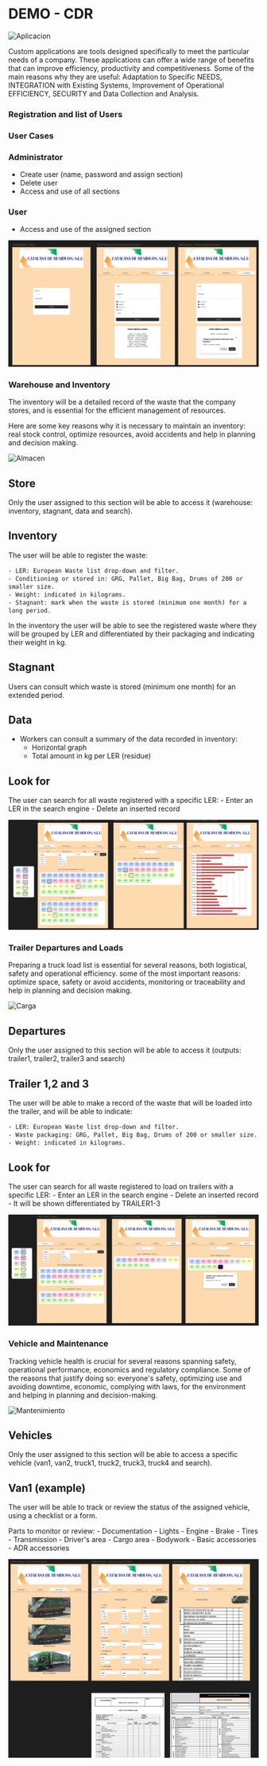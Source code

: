 # DEMO - CDR

![Aplicacion](https://media4.giphy.com/media/Zu9Dt0nOVYWTiQcvV6/giphy.webp?cid=ecf05e475j58b42vamctteexwavgy2o6np19ih5fmv5oeggd&ep=v1_gifs_search&rid=giphy.webp&ct=g)

Custom applications are tools designed specifically to meet the particular needs of a company. These applications can offer a wide range of benefits that can improve efficiency, productivity and competitiveness. Some of the main reasons why they are useful: Adaptation to Specific NEEDS, INTEGRATION with Existing Systems, Improvement of Operational EFFICIENCY, SECURITY and Data Collection and Analysis.

### Registration and list of Users

### User Cases

### Administrator

- Create user (name, password and assign section)
- Delete user
- Access and use of all sections

### User

- Access and use of the assigned section

![Login - Registro de usuarios y listado de usuarios](usuarios.png)

### Warehouse and Inventory

The inventory will be a detailed record of the waste that the company stores, and is essential for the efficient management of resources. 

Here are some key reasons why it is necessary to maintain an inventory: real stock control, optimize resources, avoid accidents and help in planning and decision making.

![Almacen](https://media2.giphy.com/media/VnKkglxCbWsg6CLHtR/giphy.webp?cid=790b76116t7fael4s77gqms15dct1h0c9t39ei9f3yafdk04&ep=v1_gifs_search&rid=giphy.webp&ct=g)

## Store

Only the user assigned to this section will be able to access it (warehouse: inventory, stagnant, data and search).

## Inventory

The user will be able to register the waste:

    - LER: European Waste list drop-down and filter.
    - Conditioning or stored in: GRG, Pallet, Big Bag, Drums of 200 or smaller size.
    - Weight: indicated in kilograms.
    - Stagnant: mark when the waste is stored (minimum one month) for a long period.

In the inventory the user will be able to see the registered waste where they will be grouped by LER and differentiated by their packaging and indicating their weight in kg.

## Stagnant

Users can consult which waste is stored (minimum one month) for an extended period.

## Data

- Workers can consult a summary of the data recorded in inventory:
    - Horizontal graph
    - Total amount in kg per LER (residue)

## Look for

The user can search for all waste registered with a specific LER:
    - Enter an LER in the search engine
    - Delete an inserted record

![Almacen - Inventario, estancados, separados y buscar](inventario.png)

### Trailer Departures and Loads

Preparing a truck load list is essential for several reasons, both logistical, safety and operational efficiency. some of the most important reasons: optimize space, safety or avoid accidents, monitoring or traceability and help in planning and decision making.

![Carga](https://media3.giphy.com/media/QTFhZj677ZnuSvVwt7/200.webp?cid=ecf05e47lg08yr00zqqvzb39tew2hr02vai2anwyi3oyq1rp&ep=v1_gifs_search&rid=200.webp&ct=g)

## Departures

Only the user assigned to this section will be able to access it (outputs: trailer1, trailer2, trailer3 and search)

## Trailer 1,2 and 3

The user will be able to make a record of the waste that will be loaded into the trailer, and will be able to indicate:

    - LER: European Waste list drop-down and filter.
    - Waste packaging: GRG, Pallet, Big Bag, Drums of 200 or smaller size.
    - Weight: indicated in kilograms.

## Look for

The user can search for all waste registered to load on trailers with a specific LER:
    - Enter an LER in the search engine
    - Delete an inserted record
    - It will be shown differentiated by TRAILER1-3

![Salidas - Trailer 1, Trailer 2, Trailer 3 y buscar](salidas.png)

### Vehicle and Maintenance

Tracking vehicle health is crucial for several reasons spanning safety, operational performance, economics and regulatory compliance. Some of the reasons that justify doing so: everyone's safety, optimizing use and avoiding downtime, economic, complying with laws, for the environment and helping in planning and decision-making.

![Mantenimiento](https://media0.giphy.com/media/O6gydbyHcE9YQ/200.webp?cid=790b7611djdgjbyq56q6swvjde2j6u2l5kbr3bpwagzy3758&ep=v1_gifs_search&rid=200.webp&ct=g)

## Vehicles

Only the user assigned to this section will be able to access a specific vehicle (van1, van2, truck1, truck2, truck3, truck4 and search).

## Van1 (example)

The user will be able to track or review the status of the assigned vehicle, using a checklist or a form.

Parts to monitor or review:
    - Documentation
    - Lights
    - Engine
    - Brake
    - Tires
    - Transmission
    - Driver's area
    - Cargo area
    - Bodywork
    - Basic accessories
    - ADR accessories

![Vehiculos - Furgo 1, Furgo 2, Camion 1...](vehiculos.png)